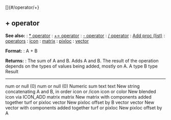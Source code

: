 []{#/operator/+}
## + operator
**See also:**
:   [\* operator](#/operator/*)
:   [+= operator](#/operator/+=)
:   [- operator](#/operator/-)
:   [/ operator](#/operator//)
:   [Add proc (list)](#/list/proc/Add)
:   [operators](#/operator)
:   [icon](#/icon)
:   [matrix](#/matrix)
:   [pixloc](#/pixloc)
:   [vector](#/vector)
<!-- -->
**Format:**
:   A + B
<!-- -->
**Returns:**
:   The sum of A and B.
Adds A and B. The result of the operation depends on the types of values
being added, mostly on A.
  A type            B type            Result
  ----------------- ----------------- --------------------------------------------
  num or null (0)   num or null (0)   Numeric sum
  text              text              New string concatenating A and B, in order
  icon or /icon     icon or color     New blended icon via ICON_ADD
  matrix            matrix            New matrix with components added together
  turf or pixloc    vector            New pixloc offset by B
  vector            vector            New vector with components added together
                    turf or pixloc    New pixloc offset by A